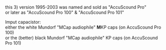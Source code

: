 this 3) version 1995-2003 was named and sold as \"AccuScound Pro\"  
or later as \"AccuScound Pro 100\" & \"AccuScound Pro 101\"  
  
Imput capacistor:  
either the white Mundorf "MCap audiophile" **M**KP caps (on AccuScound Pro 100)  
or the (better) black Mundorf "MCap audiophile" KP caps (on AccuScound Pro 101)  
